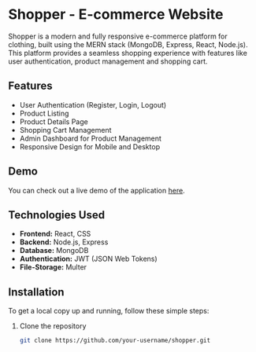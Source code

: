# Shopper - E-commerce Website

Shopper is a modern and fully responsive e-commerce platform for clothing, built using the MERN stack (MongoDB, Express, React, Node.js). This platform provides a seamless shopping experience with features like user authentication, product management and shopping cart.


## Features

- User Authentication (Register, Login, Logout)
- Product Listing 
- Product Details Page
- Shopping Cart Management
- Admin Dashboard for Product Management
- Responsive Design for Mobile and Desktop

## Demo

You can check out a live demo of the application [here](https://shopper-ridham.netlify.app).

## Technologies Used

- **Frontend:** React, CSS
- **Backend:** Node.js, Express
- **Database:** MongoDB
- **Authentication:** JWT (JSON Web Tokens)
- **File-Storage:** Multer 

## Installation

To get a local copy up and running, follow these simple steps:

1. Clone the repository
   ```sh
   git clone https://github.com/your-username/shopper.git

